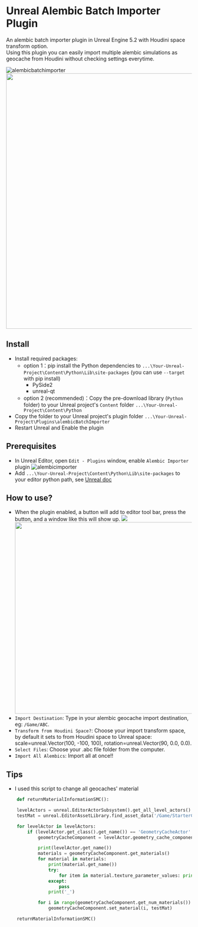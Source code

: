 # Unreal Alembic Batch Importer Plugin
An alembic batch importer plugin in Unreal Engine 5.2 with Houdini space transform option. <br>
Using this plugin you can easily import multiple alembic simulations as geocache from Houdini without checking settings everytime.


![alembicbatchimporter](https://github.com/wzhang1998/unreal-alembic-batch-importer/assets/67906283/ed2cc24b-eb44-4425-867d-593eb66870de)
<img src="https://github.com/wzhang1998/unreal-alembic-batch-importer/assets/67906283/5bcb662f-4b6a-49b1-bd20-6e0625fa4ae2" width='691'><br>

## Install 
- Install required packages:
    - option 1：pip install the Python dependencies to `...\Your-Unreal-Project\Content\Python\Lib\site-packages` (you can use `--target` with pip install)
        - PySide2
        - unreal-qt
    - option 2 (recommended)：Copy the pre-download library (`Python` folder) to your Unreal project's `Content` folder `...\Your-Unreal-Project\Content\Python`
- Copy the folder to your Unreal project's plugin folder `...\Your-Unreal-Project\Plugins\alembicBatchImporter`
- Restart Unreal and Enable the plugin

## Prerequisites
- In Unreal Editor, open `Edit - Plugins` window, enable `Alembic Importer` plugin
    ![alembicimporter](https://github.com/wzhang1998/unreal-alembic-batch-importer/assets/67906283/92a92d42-4cf5-4613-9838-74c263707d02)
- Add `...\Your-Unreal-Project\Content\Python\Lib\site-packages` to your editor python path, see [Unreal doc](https://docs.unrealengine.com/5.2/en-US/scripting-the-unreal-editor-using-python/#pythonpathsintheunrealeditor)

## How to use?
- When the plugin enabled, a button will add to editor tool bar, press the button, and a window like this will show up.
<img src="https://github.com/wzhang1998/unreal-alembic-batch-importer/assets/67906283/a7459d59-9773-4916-9141-62187a03cbf9" ><br>
<img src="https://github.com/wzhang1998/unreal-alembic-batch-importer/assets/67906283/2c73e61a-43e8-4aaa-af25-77b843a50969" width='518'><br>
- `Import Destination`: Type in your alembic geocache import destination, eg: `/Game/ABC`.
- `Transform from Houdini Space?`: Choose your import transform space, by default it sets to from Houdini space to Unreal space: scale=unreal.Vector(100, -100, 100), rotation=unreal.Vector(90, 0.0, 0.0).
- `Select Files`: Choose your .abc file folder from the computer.
- `Import All Alembics`: Import all at once!!

## Tips
- I used this script to change all geocaches' material
```python
    def returnMaterialInformationSMC():

    levelActors = unreal.EditorActorSubsystem().get_all_level_actors()
    testMat = unreal.EditorAssetLibrary.find_asset_data('/Game/StarterContent/Materials/M_AssetPlatform.M_AssetPlatform').get_asset() # replace your material path

    for levelActor in levelActors:
        if (levelActor.get_class().get_name()) == 'GeometryCacheActor':
            geometryCacheComponent = levelActor.geometry_cache_component

            print(levelActor.get_name())
            materials = geometryCacheComponent.get_materials()
            for material in materials:
                print(material.get_name())
                try:
                    for item in material.texture_parameter_values: print(item)
                except:
                    pass
                print('_')

            for i in range(geometryCacheComponent.get_num_materials()):
                geometryCacheComponent.set_material(i, testMat)

    returnMaterialInformationSMC()
```



